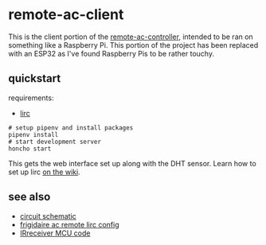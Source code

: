 # remote-ac-client

This is the client portion of the [remote-ac-controller], intended to be ran on
something like a Raspberry Pi. This portion of the project has been replaced
with an ESP32 as I've found Raspberry Pis to be rather touchy.

[remote-ac-controller]:https://github.com/prplecake/remote-ac-controller

## quickstart

requirements:

- [lirc](https://www.lirc.org/)

```shell
# setup pipenv and install packages
pipenv install
# start development server
honcho start
```

This gets the web interface set up along with the DHT sensor. Learn how to set
up lirc [on the wiki][lirc-wiki].

[lirc-wiki]: https://github.com/prplecake/remote-ac-homeserver/wiki/lirc

## see also

- [circuit schematic](https://github.com/prplecake/remote-ac-homeserver/wiki/Schematic)
- [frigidaire ac remote lirc config](https://gist.github.com/prplecake/71c4bc8584541cf7423b922b81733c3a)
- [IRreceiver MCU code](https://github.com/prplecake/IRreceiver)
